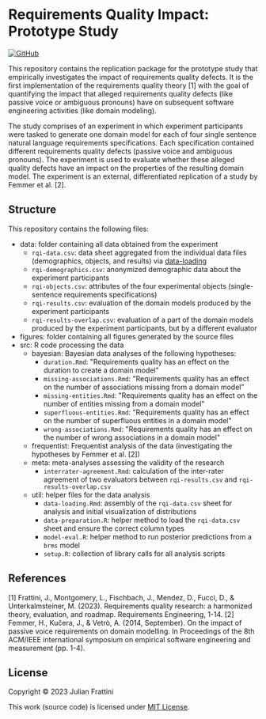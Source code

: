 # Requirements Quality Impact: Prototype Study


[![GitHub](https://img.shields.io/github/license/JulianFrattini/rqi-proto)](./LICENSE)

This repository contains the replication package for the prototype study that empirically investigates the impact of requirements quality defects. It is the first implementation of the requirements quality theory [1] with the goal of quantifying the impact that alleged requirements quality defects (like passive voice or ambiguous pronouns) have on subsequent software engineering activities (like domain modeling).

The study comprises of an experiment in which experiment participants were tasked to generate one domain model for each of four single sentence natural language requirements specifications. Each specification contained different requirements quality defects (passive voice and ambiguous pronouns). The experiment is used to evaluate whether these alleged quality defects have an impact on the properties of the resulting domain model. The experiment is an external, differentiated replication of a study by Femmer et al. [2].

## Structure

This repository contains the following files:

* data: folder containing all data obtained from the experiment
  * `rqi-data.csv`: data sheet aggregated from the individual data files (demographics, objects, and results) via [data-loading](./src/util/data-loading.Rmd)
  * `rqi-demographics.csv`: anonymized demographic data about the experiment participants
  * `rqi-objects.csv`: attributes of the four experimental objects (single-sentence requirements specifications)
  * `rqi-results.csv`: evaluation of the domain models produced by the experiment participants
  * `rqi-results-overlap.csv`: evaluation of a part of the domain models produced by the experiment participants, but by a different evaluator
* figures: folder containing all figures generated by the source files
* src: R code processing the data
  * bayesian: Bayesian data analyses of the following hypotheses:
    * `duration.Rmd`: "Requirements quality has an effect on the duration to create a domain model"
    * `missing-associations.Rmd`: "Requirements quality has an effect on the number of associations missing from a domain model"
    * `missing-entities.Rmd`: "Requirements quality has an effect on the number of entities missing from a domain model"
    * `superfluous-entities.Rmd`: "Requirements quality has an effect on the number of superfluous entities in a domain model"
    * `wrong-associations.Rmd`: "Requirements quality has an effect on the number of wrong associations in a domain model"
  * frequentist: Frequentist analysis of the data (investigating the hypotheses by Femmer et al. [2])
  * meta: meta-analyses assessing the validity of the research
    * `interrater-agreement.Rmd`: calculation of the inter-rater agreement of two evaluators between `rqi-results.csv` and `rqi-results-overlap.csv`
  * util: helper files for the data analysis
    * `data-loading.Rmd`: assembly of the `rqi-data.csv` sheet for analysis and initial visualization of distributions
    * `data-preparation.R`: helper method to load the `rqi-data.csv` sheet and ensure the correct column types
    * `model-eval.R`: helper method to run posterior predictions from a `brms` model
    * `setup.R`: collection of library calls for all analysis scripts

## References

[1] Frattini, J., Montgomery, L., Fischbach, J., Mendez, D., Fucci, D., & Unterkalmsteiner, M. (2023). Requirements quality research: a harmonized theory, evaluation, and roadmap. Requirements Engineering, 1-14.
[2] Femmer, H., Kučera, J., & Vetrò, A. (2014, September). On the impact of passive voice requirements on domain modelling. In Proceedings of the 8th ACM/IEEE international symposium on empirical software engineering and measurement (pp. 1-4).

## License

Copyright © 2023 Julian Frattini

This work (source code) is licensed under [MIT License](./LICENSE).